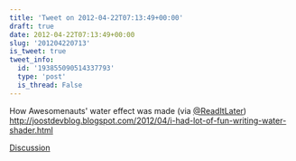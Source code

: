 ```yaml
---
title: 'Tweet on 2012-04-22T07:13:49+00:00'
draft: true
date: 2012-04-22T07:13:49+00:00
slug: '201204220713'
is_tweet: true
tweet_info:
  id: '193855090514337793'
  type: 'post'
  is_thread: False
---
```




How Awesomenauts\' water effect was made (via [@ReadItLater](https://x.com/ReadItLater)) <http://joostdevblog.blogspot.com/2012/04/i-had-lot-of-fun-writing-water-shader.html>

[Discussion](https://x.com/sytelus/status/193855090514337793)
